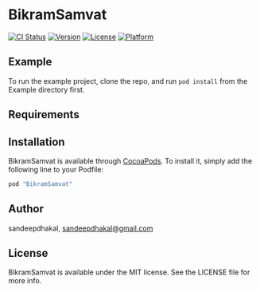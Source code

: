 # BikramSamvat

[![CI Status](http://img.shields.io/travis/sandeepdhakal/BikramSamvat.svg?style=flat)](https://travis-ci.org/sandeepdhakal/BikramSamvat)
[![Version](https://img.shields.io/cocoapods/v/BikramSamvat.svg?style=flat)](http://cocoapods.org/pods/BikramSamvat)
[![License](https://img.shields.io/cocoapods/l/BikramSamvat.svg?style=flat)](http://cocoapods.org/pods/BikramSamvat)
[![Platform](https://img.shields.io/cocoapods/p/BikramSamvat.svg?style=flat)](http://cocoapods.org/pods/BikramSamvat)

## Example

To run the example project, clone the repo, and run `pod install` from the Example directory first.

## Requirements

## Installation

BikramSamvat is available through [CocoaPods](http://cocoapods.org). To install
it, simply add the following line to your Podfile:

```ruby
pod "BikramSamvat"
```

## Author

sandeepdhakal, sandeepdhakal@gmail.com

## License

BikramSamvat is available under the MIT license. See the LICENSE file for more info.

